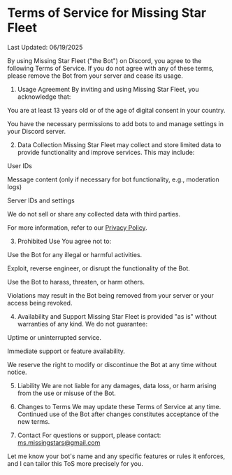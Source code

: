 # Terms of Service for Missing Star Fleet

Last Updated: 06/19/2025

By using Missing Star Fleet ("the Bot") on Discord, you agree to the following Terms of Service. If you do not agree with any of these terms, please remove the Bot from your server and cease its usage.

1. Usage Agreement
By inviting and using Missing Star Fleet, you acknowledge that:

You are at least 13 years old or of the age of digital consent in your country.

You have the necessary permissions to add bots to and manage settings in your Discord server.

2. Data Collection
Missing Star Fleet may collect and store limited data to provide functionality and improve services. This may include:

User IDs

Message content (only if necessary for bot functionality, e.g., moderation logs)

Server IDs and settings

We do not sell or share any collected data with third parties.

For more information, refer to our [Privacy Policy](https://github.com/OreOliciouZ/MSFbot/blob/main/PP.md).

3. Prohibited Use
You agree not to:

Use the Bot for any illegal or harmful activities.

Exploit, reverse engineer, or disrupt the functionality of the Bot.

Use the Bot to harass, threaten, or harm others.

Violations may result in the Bot being removed from your server or your access being revoked.

4. Availability and Support
Missing Star Fleet is provided "as is" without warranties of any kind. We do not guarantee:

Uptime or uninterrupted service.

Immediate support or feature availability.

We reserve the right to modify or discontinue the Bot at any time without notice.

5. Liability
We are not liable for any damages, data loss, or harm arising from the use or misuse of the Bot.

6. Changes to Terms
We may update these Terms of Service at any time. Continued use of the Bot after changes constitutes acceptance of the new terms.

7. Contact
For questions or support, please contact: ms.missingstars@gmail.com

Let me know your bot's name and any specific features or rules it enforces, and I can tailor this ToS more precisely for you.

